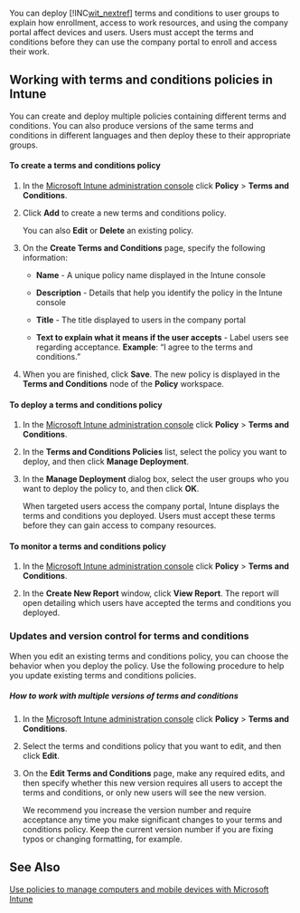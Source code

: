 You can deploy [!INC[wit_nextref](../Token/wit_nextref_md.md)] terms and conditions to user groups to explain how enrollment, access to work resources, and using the company portal affect devices and users. Users must accept the terms and conditions before they can use the company portal to enroll and access their work.

## Working with terms and conditions policies in Intune
You can create and deploy multiple policies containing different terms and conditions. You can also produce versions of the same terms and conditions in different languages and then deploy these to their appropriate groups.

#### To create a terms and conditions policy

1. In the [Microsoft Intune administration console](http://manage.microsoft.com) click **Policy** &gt; **Terms and Conditions**.

2. Click **Add** to create a new terms and conditions policy.

   You can also **Edit** or **Delete** an existing policy.

3. On the **Create Terms and Conditions** page, specify the following information:

   - **Name** - A unique policy name displayed in the Intune console

   - **Description** - Details that help you identify the policy in the Intune console

   - **Title** - The title displayed to users in the company portal

   - **Text to explain what it means if the user accepts** - Label users see regarding acceptance. **Example**: “I agree to the terms and conditions.”

4. When you are finished, click **Save**. The new policy is displayed in the **Terms and Conditions** node of the **Policy** workspace.

#### To deploy a terms and conditions policy

1. In the [Microsoft Intune administration console](http://manage.microsoft.com) click **Policy** &gt; **Terms and Conditions**.

2. In the **Terms and Conditions Policies** list, select the policy you want to deploy, and then click **Manage Deployment**.

3. In the **Manage Deployment** dialog box, select the user groups who you want to deploy the policy to, and then click **OK**.

   When targeted users access the company portal, Intune displays the terms and conditions you deployed. Users must accept these terms before they can gain access to company resources.

#### To monitor a terms and conditions policy

1. In the [Microsoft Intune administration console](http://manage.microsoft.com) click **Policy** &gt; **Terms and Conditions**.

2. In the **Create New Report** window, click **View Report**. The report will open detailing which users have accepted the terms and conditions you deployed.

### <a name="BKMK_TCVers"></a>Updates and version control for terms and conditions
When you edit an existing terms and conditions policy, you can choose the behavior when you deploy the policy. Use the following procedure to help you update existing terms and conditions policies.

##### How to work with multiple versions of terms and conditions

1. In the [Microsoft Intune administration console](http://manage.microsoft.com) click **Policy** &gt; **Terms and Conditions**.

2. Select the terms and conditions policy that you want to edit, and then click **Edit**.

3. On the **Edit Terms and Conditions** page, make any required edits, and then specify whether this new version requires all users to accept the terms and conditions, or only new users will see the new version.

   We recommend you increase the version number and require acceptance any time you make significant changes to your terms and conditions policy. Keep the current version number if you are fixing typos or changing formatting, for example.

## See Also
[Use policies to manage computers and mobile devices with Microsoft Intune](../Topic/Use_policies_to_manage_computers_and_mobile_devices_with_Microsoft_Intune.md)

